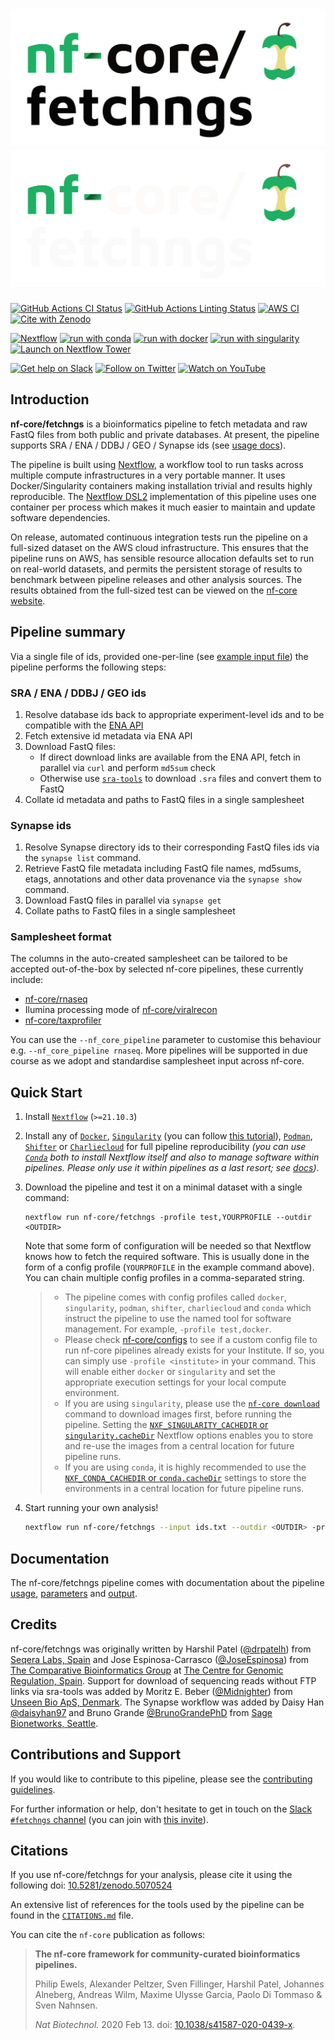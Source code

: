 # ![nf-core/fetchngs](docs/images/nf-core-fetchngs_logo_light.png#gh-light-mode-only) ![nf-core/fetchngs](docs/images/nf-core-fetchngs_logo_dark.png#gh-dark-mode-only)

[![GitHub Actions CI Status](https://github.com/nf-core/fetchngs/workflows/nf-core%20CI/badge.svg)](https://github.com/nf-core/fetchngs/actions?query=workflow%3A%22nf-core+CI%22)
[![GitHub Actions Linting Status](https://github.com/nf-core/fetchngs/workflows/nf-core%20linting/badge.svg)](https://github.com/nf-core/fetchngs/actions?query=workflow%3A%22nf-core+linting%22)
[![AWS CI](https://img.shields.io/badge/CI%20tests-full%20size-FF9900?logo=Amazon%20AWS)](https://nf-co.re/fetchngs/results)
[![Cite with Zenodo](http://img.shields.io/badge/DOI-10.5281/zenodo.5070524-1073c8)](https://doi.org/10.5281/zenodo.5070524)

[![Nextflow](https://img.shields.io/badge/nextflow%20DSL2-%E2%89%A521.10.3-23aa62.svg)](https://www.nextflow.io/)
[![run with conda](http://img.shields.io/badge/run%20with-conda-3EB049?logo=anaconda)](https://docs.conda.io/en/latest/)
[![run with docker](https://img.shields.io/badge/run%20with-docker-0db7ed?logo=docker)](https://www.docker.com/)
[![run with singularity](https://img.shields.io/badge/run%20with-singularity-1d355c.svg)](https://sylabs.io/docs/)
[![Launch on Nextflow Tower](https://img.shields.io/badge/Launch%20%F0%9F%9A%80-Nextflow%20Tower-%234256e7)](https://tower.nf/launch?pipeline=https://github.com/nf-core/fetchngs)

[![Get help on Slack](http://img.shields.io/badge/slack-nf--core%20%23fetchngs-4A154B?logo=slack)](https://nfcore.slack.com/channels/fetchngs)
[![Follow on Twitter](http://img.shields.io/badge/twitter-%40nf__core-1DA1F2?logo=twitter)](https://twitter.com/nf_core)
[![Watch on YouTube](http://img.shields.io/badge/youtube-nf--core-FF0000?logo=youtube)](https://www.youtube.com/c/nf-core)

## Introduction

**nf-core/fetchngs** is a bioinformatics pipeline to fetch metadata and raw FastQ files from both public and private databases. At present, the pipeline supports SRA / ENA / DDBJ / GEO / Synapse ids (see [usage docs](https://nf-co.re/fetchngs/usage#introduction)).

The pipeline is built using [Nextflow](https://www.nextflow.io), a workflow tool to run tasks across multiple compute infrastructures in a very portable manner. It uses Docker/Singularity containers making installation trivial and results highly reproducible. The [Nextflow DSL2](https://www.nextflow.io/docs/latest/dsl2.html) implementation of this pipeline uses one container per process which makes it much easier to maintain and update software dependencies.

On release, automated continuous integration tests run the pipeline on a full-sized dataset on the AWS cloud infrastructure. This ensures that the pipeline runs on AWS, has sensible resource allocation defaults set to run on real-world datasets, and permits the persistent storage of results to benchmark between pipeline releases and other analysis sources. The results obtained from the full-sized test can be viewed on the [nf-core website](https://nf-co.re/fetchngs/results).

## Pipeline summary

Via a single file of ids, provided one-per-line (see [example input file](https://raw.githubusercontent.com/nf-core/test-datasets/fetchngs/sra_ids_test.txt)) the pipeline performs the following steps:

### SRA / ENA / DDBJ / GEO ids

1. Resolve database ids back to appropriate experiment-level ids and to be compatible with the [ENA API](https://ena-docs.readthedocs.io/en/latest/retrieval/programmatic-access.html)
2. Fetch extensive id metadata via ENA API
3. Download FastQ files:
   - If direct download links are available from the ENA API, fetch in parallel via `curl` and perform `md5sum` check
   - Otherwise use [`sra-tools`](https://github.com/ncbi/sra-tools) to download `.sra` files and convert them to FastQ
4. Collate id metadata and paths to FastQ files in a single samplesheet

### Synapse ids

1. Resolve Synapse directory ids to their corresponding FastQ files ids via the `synapse list` command.
2. Retrieve FastQ file metadata including FastQ file names, md5sums, etags, annotations and other data provenance via the `synapse show` command.
3. Download FastQ files in parallel via `synapse get`
4. Collate paths to FastQ files in a single samplesheet

### Samplesheet format

The columns in the auto-created samplesheet can be tailored to be accepted out-of-the-box by selected nf-core pipelines, these currently include:

- [nf-core/rnaseq](https://nf-co.re/rnaseq/usage#samplesheet-input)
- Ilumina processing mode of [nf-core/viralrecon](https://nf-co.re/viralrecon/usage#illumina-samplesheet-format)
- [nf-core/taxprofiler](https://nf-co.re/nf-core/taxprofiler) 

You can use the `--nf_core_pipeline` parameter to customise this behaviour e.g. `--nf_core_pipeline rnaseq`. More pipelines will be supported in due course as we adopt and standardise samplesheet input across nf-core.

## Quick Start

1. Install [`Nextflow`](https://www.nextflow.io/docs/latest/getstarted.html#installation) (`>=21.10.3`)

2. Install any of [`Docker`](https://docs.docker.com/engine/installation/), [`Singularity`](https://www.sylabs.io/guides/3.0/user-guide/) (you can follow [this tutorial](https://singularity-tutorial.github.io/01-installation/)), [`Podman`](https://podman.io/), [`Shifter`](https://nersc.gitlab.io/development/shifter/how-to-use/) or [`Charliecloud`](https://hpc.github.io/charliecloud/) for full pipeline reproducibility _(you can use [`Conda`](https://conda.io/miniconda.html) both to install Nextflow itself and also to manage software within pipelines. Please only use it within pipelines as a last resort; see [docs](https://nf-co.re/usage/configuration#basic-configuration-profiles))_.

3. Download the pipeline and test it on a minimal dataset with a single command:

   ```console
   nextflow run nf-core/fetchngs -profile test,YOURPROFILE --outdir <OUTDIR>
   ```

   Note that some form of configuration will be needed so that Nextflow knows how to fetch the required software. This is usually done in the form of a config profile (`YOURPROFILE` in the example command above). You can chain multiple config profiles in a comma-separated string.

   > - The pipeline comes with config profiles called `docker`, `singularity`, `podman`, `shifter`, `charliecloud` and `conda` which instruct the pipeline to use the named tool for software management. For example, `-profile test,docker`.
   > - Please check [nf-core/configs](https://github.com/nf-core/configs#documentation) to see if a custom config file to run nf-core pipelines already exists for your Institute. If so, you can simply use `-profile <institute>` in your command. This will enable either `docker` or `singularity` and set the appropriate execution settings for your local compute environment.
   > - If you are using `singularity`, please use the [`nf-core download`](https://nf-co.re/tools/#downloading-pipelines-for-offline-use) command to download images first, before running the pipeline. Setting the [`NXF_SINGULARITY_CACHEDIR` or `singularity.cacheDir`](https://www.nextflow.io/docs/latest/singularity.html?#singularity-docker-hub) Nextflow options enables you to store and re-use the images from a central location for future pipeline runs.
   > - If you are using `conda`, it is highly recommended to use the [`NXF_CONDA_CACHEDIR` or `conda.cacheDir`](https://www.nextflow.io/docs/latest/conda.html) settings to store the environments in a central location for future pipeline runs.

4. Start running your own analysis!

   ```bash
   nextflow run nf-core/fetchngs --input ids.txt --outdir <OUTDIR> -profile <docker/singularity/podman/shifter/charliecloud/conda/institute>
   ```

## Documentation

The nf-core/fetchngs pipeline comes with documentation about the pipeline [usage](https://nf-co.re/fetchngs/usage), [parameters](https://nf-co.re/fetchngs/parameters) and [output](https://nf-co.re/fetchngs/output).

## Credits

nf-core/fetchngs was originally written by Harshil Patel ([@drpatelh](https://github.com/drpatelh)) from [Seqera Labs, Spain](https://seqera.io/) and Jose Espinosa-Carrasco ([@JoseEspinosa](https://github.com/JoseEspinosa)) from [The Comparative Bioinformatics Group](https://www.crg.eu/en/cedric_notredame) at [The Centre for Genomic Regulation, Spain](https://www.crg.eu/). Support for download of sequencing reads without FTP links via sra-tools was added by Moritz E. Beber ([@Midnighter](https://github.com/Midnighter)) from [Unseen Bio ApS, Denmark](https://unseenbio.com). The Synapse workflow was added by Daisy Han [@daisyhan97](https://github.com/daisyhan97) and Bruno Grande [@BrunoGrandePhD](https://github.com/BrunoGrandePhD) from [Sage Bionetworks, Seattle](https://sagebionetworks.org/).

## Contributions and Support

If you would like to contribute to this pipeline, please see the [contributing guidelines](.github/CONTRIBUTING.md).

For further information or help, don't hesitate to get in touch on the [Slack `#fetchngs` channel](https://nfcore.slack.com/channels/fetchngs) (you can join with [this invite](https://nf-co.re/join/slack)).

## Citations

If you use nf-core/fetchngs for your analysis, please cite it using the following doi: [10.5281/zenodo.5070524](https://doi.org/10.5281/zenodo.5070524)

An extensive list of references for the tools used by the pipeline can be found in the [`CITATIONS.md`](CITATIONS.md) file.

You can cite the `nf-core` publication as follows:

> **The nf-core framework for community-curated bioinformatics pipelines.**
>
> Philip Ewels, Alexander Peltzer, Sven Fillinger, Harshil Patel, Johannes Alneberg, Andreas Wilm, Maxime Ulysse Garcia, Paolo Di Tommaso & Sven Nahnsen.
>
> _Nat Biotechnol._ 2020 Feb 13. doi: [10.1038/s41587-020-0439-x](https://dx.doi.org/10.1038/s41587-020-0439-x).
